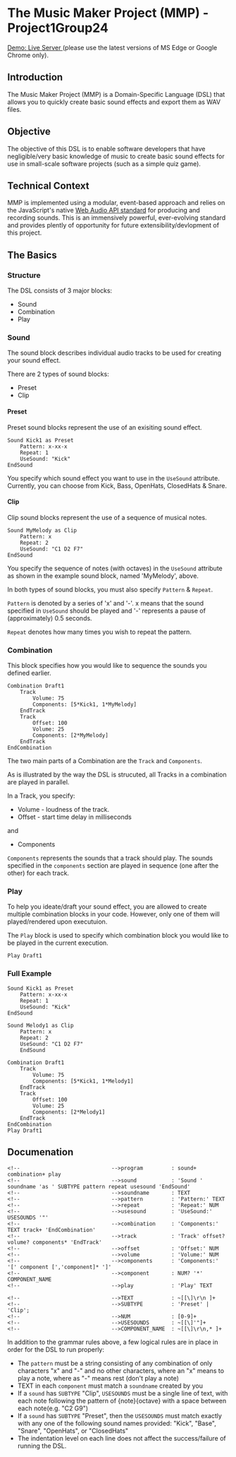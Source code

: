 # The Music Maker Project (MMP) - Project1Group24

<a href="https://music-maker-dsl-pyi3h.ondigitalocean.app/"> Demo: Live Server </a> (please use the latest versions of MS Edge or Google Chrome only).

## Introduction
The Music Maker Project (MMP) is a Domain-Specific Language (DSL) that allows you to quickly create basic sound effects and export them as WAV files.

## Objective
The objective of this DSL is to enable software developers that have negligible/very basic knowledge of music to create basic sound effects for use in small-scale software projects (such as a simple quiz game).

## Technical Context
MMP is implemented using a modular, event-based approach and relies on the JavaScript's native <a href="https://www.w3.org/TR/webaudio/">Web Audio API standard</a> for producing and recording sounds. This is an immensively powerful, ever-evolving standard and provides plently of opportunity for future extensibility/devlopment of this project.

## The Basics

### Structure

The DSL consists of 3 major blocks:

* Sound
* Combination
* Play

### Sound

The sound block describes individual audio tracks to be used for creating your sound effect.

There are 2 types of sound blocks:

* Preset
* Clip

#### Preset

Preset sound blocks represent the use of an exisiting sound effect.

```
Sound Kick1 as Preset
    Pattern: x-xx-x
    Repeat: 1
    UseSound: "Kick"
EndSound
```

You specify which sound effect you want to use in the `UseSound` attribute. Currently, you can choose from Kick, Bass, OpenHats, ClosedHats & Snare.

#### Clip

Clip sound blocks represent the use of a sequence of musical notes.

```
Sound MyMelody as Clip
    Pattern: x
    Repeat: 2
    UseSound: "C1 D2 F7"
EndSound
```

You specify the sequence of notes (with octaves) in the `UseSound` attribute as shown in the example sound block, named 'MyMelody', above.

In both types of sound blocks, you must also specify `Pattern` & `Repeat`.

`Pattern` is denoted by a series of 'x' and '-'.
x means that the sound specified in `UseSound` should be played and '-' represents a pause of (approximately) 0.5 seconds.

`Repeat` denotes how many times you wish to repeat the pattern.

### Combination

This block specifies how you would like to sequence the sounds you defined earlier.

```
Combination Draft1
    Track
        Volume: 75
        Components: [5*Kick1, 1*MyMelody]
    EndTrack
    Track
        Offset: 100
        Volume: 25
        Components: [2*MyMelody]
    EndTrack
EndCombination
```

The two main parts of a Combination are the `Track` and `Components`.

As is illustrated by the way the DSL is strucuted, all Tracks in a combination are played in parallel.

In a Track, you specify:

* Volume - loudness of the track.
* Offset - start time delay in milliseconds

and 

* Components

`Components` represents the sounds that a track should play.
The sounds specified in the `components` section are played in sequence (one after the other) for each track.

### Play

To help you ideate/draft your sound effect, you are allowed to create multiple combination blocks in your code. 
However, only one of them will played/rendered upon executuion.

The `Play` block is used to specify which combination block you would like to be played in the current execution.

```
Play Draft1
```

### Full Example

```
Sound Kick1 as Preset
    Pattern: x-xx-x
    Repeat: 1
    UseSound: "Kick"
EndSound

Sound Melody1 as Clip
    Pattern: x
    Repeat: 2
    UseSound: "C1 D2 F7"
    EndSound

Combination Draft1
    Track
        Volume: 75
        Components: [5*Kick1, 1*Melody1]
    EndTrack
    Track
        Offset: 100
        Volume: 25
        Components: [2*Melody1]
    EndTrack
EndCombination
Play Draft1
```

## Documenation

```
<!--                             -->program         : sound+ combination+ play
<!--                             -->sound           : 'Sound ' soundname 'as ' SUBTYPE pattern repeat usesound 'EndSound'
<!--                             -->soundname       : TEXT
<!--                             -->pattern         : 'Pattern:' TEXT
<!--                             -->repeat          : 'Repeat:' NUM
<!--                             -->usesound        : 'UseSound:' USESOUNDS '"'
<!--                             -->combination     : 'Components:' TEXT track+ 'EndCombination'
<!--                             -->track           : 'Track' offset? volume? components* 'EndTrack'
<!--                             -->offset          : 'Offset:' NUM
<!--                             -->volume          : 'Volume:' NUM
<!--                             -->components      : 'Components:' '[' component [','component]* ']'
<!--                             -->component       : NUM? '*' COMPONENT_NAME
<!--                             -->play            : 'Play' TEXT

<!--                             -->TEXT            : ~[[\]\r\n ]+
<!--                             -->SUBTYPE         : 'Preset' | 'Clip';
<!--                             -->NUM             : [0-9]+
<!--                             -->USESOUNDS       : ~[[\]'"]+
<!--                             -->COMPONENT_NAME  : ~[[\]\r\n,* ]+
```

In addition to the grammar rules above, a few logical rules are in place in order for the DSL to
run properly:
<ul>
    <li>
        The <code>pattern</code> must be a string consisting of any combination of only characters
        "x" and "-" and no other characters, where an "x" means to play a note, where as "-" means
        rest (don't play a note)
    </li>
    <li>TEXT in each <code>component</code> must match a <code>soundname</code> created by you</li>
    <li>
        If a <code>sound</code> has <code>SUBTYPE</code> "Clip", <code>USESOUNDS</code> must be
        a single line of text, with each note following the pattern of {note}{octave} with a space
        between each note(e.g. "C2 G9")
    </li>
    <li>
         If a <code>sound</code> has <code>SUBTYPE</code> "Preset", then the <code>USESOUNDS</code>
         must match exactly with any one of the following sound names provided: "Kick", "Base",
         "Snare", "OpenHats", or "ClosedHats"
    </li>
    <li>
        The indentation level on each line does not affect the success/failure of running the DSL.
    </li>
</ul>
